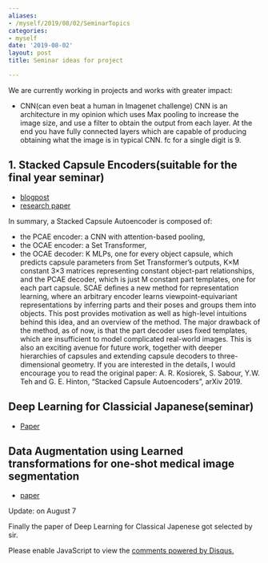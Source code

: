 ```yaml
---
aliases:
- /myself/2019/08/02/SeminarTopics
categories:
- myself
date: '2019-08-02'
layout: post
title: Seminar ideas for project

---
```


We are currently working in projects and works with greater impact:
- CNN(can even beat a human in Imagenet challenge)
CNN is an architecture in my opinion which uses Max pooling to increase the image size, and use a filter to obtain the output from each layer. At the end you have fully connected layers which are capable of producing obtaining what the image is in typical CNN. fc for a single digit is 9.

## 1. Stacked Capsule Encoders(suitable for the final year seminar)

- [blogpost](https://akosiorek.github.io/ml/2019/06/23/stacked_capsule_autoencoders.html)
- [research paper](https://arxiv.org/pdf/1906.06818.pdf)

In summary, a Stacked Capsule Autoencoder is composed of:
- the PCAE encoder: a CNN with attention-based pooling, 
- the OCAE encoder: a Set Transformer, 
- the OCAE decoder: 
K
MLPs, one for every object capsule, which predicts capsule parameters from Set Transformer’s outputs, 
K×M
constant 3×3
matrices representing constant object-part relationships, 
and the PCAE decoder, which is just M
constant part templates, one for each part capsule. 
SCAE defines a new method for representation learning, where an arbitrary encoder learns viewpoint-equivariant representations by inferring parts and their poses and groups them into objects. This post provides motivation as well as high-level intuitions behind this idea, and an overview of the method. The major drawback of the method, as of now, is that the part decoder uses fixed templates, which are insufficient to model complicated real-world images. This is also an exciting avenue for future work, together with deeper hierarchies of capsules and extending capsule decoders to three-dimensional geometry. If you are interested in the details, I would encourage you to read the original paper: A. R. Kosiorek, S. Sabour, Y.W. Teh and G. E. Hinton, “Stacked Capsule Autoencoders”, arXiv 2019.

## Deep Learning for Classicial Japanese(seminar)

- [Paper](https://arxiv.org/abs/1812.01718)

## Data Augmentation using Learned transformations for one-shot medical image segmentation

- [paper](https://arxiv.org/pdf/1902.09383v2.pdf)

Update: on August 7

Finally the paper of Deep Learning for Classical Japenese got selected by sir. 


<div id="disqus_thread"></div>
<script>

/**
*  RECOMMENDED CONFIGURATION VARIABLES: EDIT AND UNCOMMENT THE SECTION BELOW TO INSERT DYNAMIC VALUES FROM YOUR PLATFORM OR CMS.
*  LEARN WHY DEFINING THESE VARIABLES IS IMPORTANT: https://disqus.com/admin/universalcode/#configuration-variables*/
/*
var disqus_config = function () {
this.page.url = PAGE_URL;  // Replace PAGE_URL with your page's canonical URL variable
this.page.identifier = PAGE_IDENTIFIER; // Replace PAGE_IDENTIFIER with your page's unique identifier variable
};
*/
(function() { // DON'T EDIT BELOW THIS LINE
var d = document, s = d.createElement('script');
s.src = 'https://https-kurianbenoy-github-io.disqus.com/embed.js';
s.setAttribute('data-timestamp', +new Date());
(d.head || d.body).appendChild(s);
})();
</script>
<noscript>Please enable JavaScript to view the <a href="https://disqus.com/?ref_noscript">comments powered by Disqus.</a></noscript>

